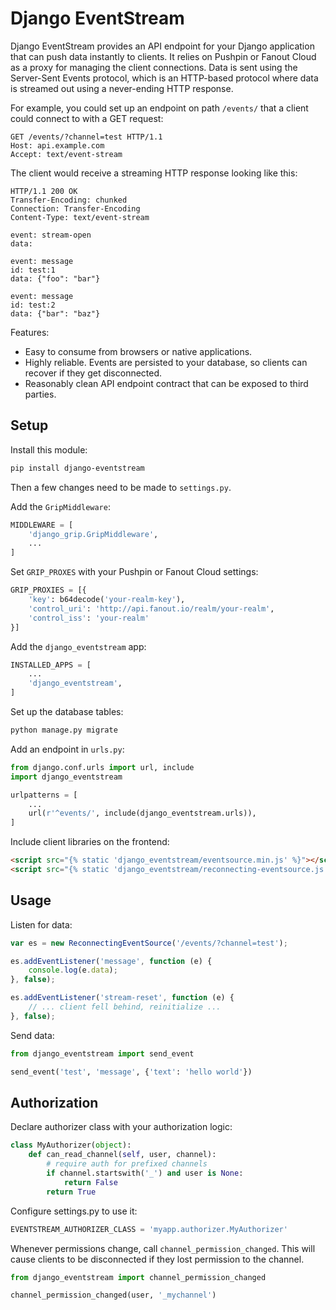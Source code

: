 # Django EventStream

Django EventStream provides an API endpoint for your Django application that can push data instantly to clients. It relies on Pushpin or Fanout Cloud as a proxy for managing the client connections. Data is sent using the Server-Sent Events protocol, which is an HTTP-based protocol where data is streamed out using a never-ending HTTP response.

For example, you could set up an endpoint on path `/events/` that a client could connect to with a GET request:

```http
GET /events/?channel=test HTTP/1.1
Host: api.example.com
Accept: text/event-stream
```

The client would receive a streaming HTTP response looking like this:

```http
HTTP/1.1 200 OK
Transfer-Encoding: chunked
Connection: Transfer-Encoding
Content-Type: text/event-stream

event: stream-open
data:

event: message
id: test:1
data: {"foo": "bar"}

event: message
id: test:2
data: {"bar": "baz"}
```

Features:

* Easy to consume from browsers or native applications.
* Highly reliable. Events are persisted to your database, so clients can recover if they get disconnected.
* Reasonably clean API endpoint contract that can be exposed to third parties.

## Setup

Install this module:

```sh
pip install django-eventstream
```

Then a few changes need to be made to `settings.py`.

Add the `GripMiddleware`:

```py
MIDDLEWARE = [
    'django_grip.GripMiddleware',
    ...
]
```

Set `GRIP_PROXES` with your Pushpin or Fanout Cloud settings:

```py
GRIP_PROXIES = [{
    'key': b64decode('your-realm-key'),
    'control_uri': 'http://api.fanout.io/realm/your-realm',
    'control_iss': 'your-realm'
}]
```

Add the `django_eventstream` app:

```py
INSTALLED_APPS = [
    ...
    'django_eventstream',
]
```

Set up the database tables:

```sh
python manage.py migrate
```

Add an endpoint in `urls.py`:

```py
from django.conf.urls import url, include
import django_eventstream

urlpatterns = [
    ...
    url(r'^events/', include(django_eventstream.urls)),
]
```

Include client libraries on the frontend:

```html
<script src="{% static 'django_eventstream/eventsource.min.js' %}"></script>
<script src="{% static 'django_eventstream/reconnecting-eventsource.js' %}"></script>
```

## Usage

Listen for data:

```js
var es = new ReconnectingEventSource('/events/?channel=test');

es.addEventListener('message', function (e) {
    console.log(e.data);
}, false);

es.addEventListener('stream-reset', function (e) {
    // ... client fell behind, reinitialize ...
}, false);
```

Send data:

```py
from django_eventstream import send_event

send_event('test', 'message', {'text': 'hello world'})
```

## Authorization

Declare authorizer class with your authorization logic:

```py
class MyAuthorizer(object):
    def can_read_channel(self, user, channel):
        # require auth for prefixed channels
        if channel.startswith('_') and user is None:
            return False
        return True
```

Configure settings.py to use it:

```py
EVENTSTREAM_AUTHORIZER_CLASS = 'myapp.authorizer.MyAuthorizer'
```

Whenever permissions change, call `channel_permission_changed`. This will cause clients to be disconnected if they lost permission to the channel.

```py
from django_eventstream import channel_permission_changed

channel_permission_changed(user, '_mychannel')
